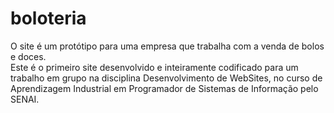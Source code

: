 # boloteria
O site é um protótipo para uma empresa que trabalha com a venda de bolos e doces. <br> Este é o primeiro site desenvolvido e inteiramente codificado para um trabalho em grupo na disciplina Desenvolvimento de WebSites, no curso de Aprendizagem Industrial em Programador de Sistemas de Informação pelo SENAI.
